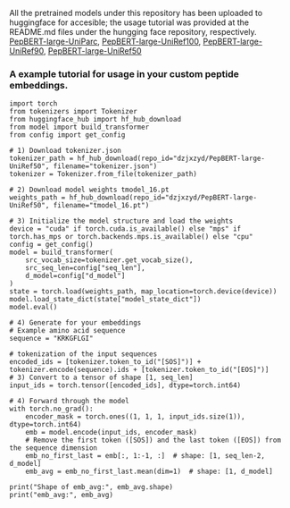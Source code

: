 All the pretrained models under this repository has been uploaded to huggingface for accesible; the usage tutorial was provided at the README.md files under the hungging face repository, respectively.
[PepBERT-large-UniParc](https://huggingface.co/dzjxzyd/PepBERT-large-UniParc), [PepBERT-large-UniRef100](https://huggingface.co/dzjxzyd/PepBERT-large-UniRef100), [PepBERT-large-UniRef90](https://huggingface.co/dzjxzyd/PepBERT-large-UniRef90), [PepBERT-large-UniRef50](https://huggingface.co/dzjxzyd/PepBERT-large-UniRef50)

### A example tutorial for usage in your custom peptide embeddings.
```
import torch
from tokenizers import Tokenizer
from huggingface_hub import hf_hub_download
from model import build_transformer
from config import get_config

# 1) Download tokenizer.json
tokenizer_path = hf_hub_download(repo_id="dzjxzyd/PepBERT-large-UniRef50", filename="tokenizer.json")
tokenizer = Tokenizer.from_file(tokenizer_path)

# 2) Download model weights tmodel_16.pt
weights_path = hf_hub_download(repo_id="dzjxzyd/PepBERT-large-UniRef50", filename="tmodel_16.pt")

# 3) Initialize the model structure and load the weights
device = "cuda" if torch.cuda.is_available() else "mps" if torch.has_mps or torch.backends.mps.is_available() else "cpu"
config = get_config()
model = build_transformer(
    src_vocab_size=tokenizer.get_vocab_size(),
    src_seq_len=config["seq_len"],
    d_model=config["d_model"]
)
state = torch.load(weights_path, map_location=torch.device(device))
model.load_state_dict(state["model_state_dict"])
model.eval()

# 4) Generate for your embeddings 
# Example amino acid sequence
sequence = "KRKGFLGI"

# tokenization of the input sequences
encoded_ids = [tokenizer.token_to_id("[SOS]")] + tokenizer.encode(sequence).ids + [tokenizer.token_to_id("[EOS]")]
# 3) Convert to a tensor of shape [1, seq_len]
input_ids = torch.tensor([encoded_ids], dtype=torch.int64)

# 4) Forward through the model
with torch.no_grad():
    encoder_mask = torch.ones((1, 1, 1, input_ids.size(1)), dtype=torch.int64)
    emb = model.encode(input_ids, encoder_mask)
    # Remove the first token ([SOS]) and the last token ([EOS]) from the sequence dimension
    emb_no_first_last = emb[:, 1:-1, :]  # shape: [1, seq_len-2, d_model]
    emb_avg = emb_no_first_last.mean(dim=1)  # shape: [1, d_model]
    
print("Shape of emb_avg:", emb_avg.shape)
print("emb_avg:", emb_avg)
```
